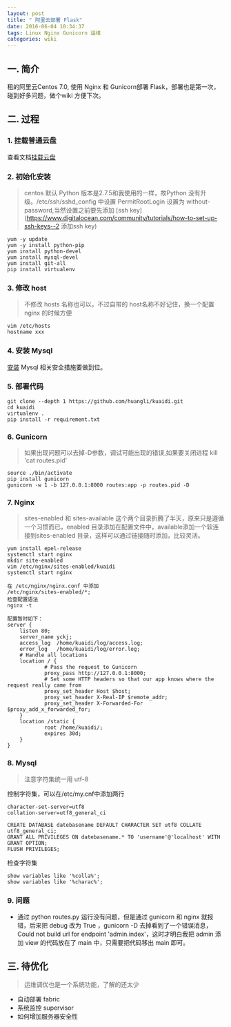 ```yaml
---
layout: post
title: " 阿里云部署 Flask"
date: 2016-06-04 10:34:37
tags: Linux Nginx Gunicorn 运维  
categories: wiki
---
```


## 一. 简介
 租的阿里云Centos 7.0, 使用 Nginx 和 Gunicorn部署 Flask，部署也是第一次，碰到好多问题，做个wiki 方便下次。

## 二. 过程

### 1. 挂载普通云盘
查看文档[挂载云盘](http://jingyan.baidu.com/article/90808022d2e9a3fd91c80fe9.html)

### 2. 初始化安装

> centos 默认 Python 版本是2.7.5和我使用的一样，故Python 没有升级。/etc/ssh/sshd_config 中设置 PermitRootLogin 设置为 without-password,当然设置之前要先添加 [ssh key](https://www.digitalocean.com/community/tutorials/how-to-set-up-ssh-keys--2 添加ssh key)

    
    yum -y update
    yum -y install python-pip
    yum install python-devel
    yum install mysql-devel
    yum install git-all
    pip install virtualenv

### 3. 修改 host

> 不修改 hosts 名称也可以，不过自带的 host名称不好记住，换一个配置 nginx 的时候方便


    vim /etc/hosts
    hostname xxx


### 4. 安装 Mysql

[安装](https://www.linode.com/docs/databases/mysql/how-to-install-mysql-on-centos-7)
Mysql 相关安全措施要做到位。

### 5. 部署代码

    git clone --depth 1 https://github.com/huangli/kuaidi.git
    cd kuaidi
    virtualenv .
    pip install -r requirement.txt

### 6. Gunicorn

> 如果出现问题可以去掉-D参数，调试可能出现的错误,如果要关闭进程 kill 'cat routes.pid'

    source ./bin/activate
    pip install gunicorn
    gunicorn -w 1 -b 127.0.0.1:8000 routes:app -p routes.pid -D

### 7. Nginx

> sites-enabled 和 sites-available 这个两个目录折腾了半天，原来只是遵循一个习惯而已，enabled 目录添加在配置文件中，available添加一个软连接到sites-enabled 目录，这样可以通过链接随时添加，比较灵活。

    yum install epel-release
    systemctl start nginx
    mkdir site-enabled
    vim /etc/nginx/sites-enabled/kuaidi
    systemctl start nginx
    
    在 /etc/nginx/nginx.conf 中添加 
    /etc/nginx/sites-enabled/*;
    检查配置语法
    nginx -t
    
    配置暂时如下：
    server {
        listen 80;
        server_name yckj;
        access_log  /home/kuaidi/log/access.log;
        error_log   /home/kuaidi/log/error.log;
        # Handle all locations
        location / {
                # Pass the request to Gunicorn
                proxy_pass http://127.0.0.1:8000;
                # Set some HTTP headers so that our app knows where the request really came from
                proxy_set_header Host $host;
                proxy_set_header X-Real-IP $remote_addr;
                proxy_set_header X-Forwarded-For $proxy_add_x_forwarded_for;
        }
        location /static {
                root /home/kuaidi/;
                expires 30d;
        }
    }

### 8. Mysql

> 注意字符集统一用 utf-8

控制字符集，可以在/etc/my.cnf中添加两行

    character-set-server=utf8
    collation-server=utf8_general_ci

    CREATE DATABASE datebasename DEFAULT CHARACTER SET utf8 COLLATE utf8_general_ci;
    GRANT ALL PRIVILEGES ON datebasename.* TO 'username'@'localhost' WITH GRANT OPTION;
    FLUSH PRIVILEGES;

检查字符集

    show variables like '%colla%';
    show variables like '%charac%';

### 9. 问题

- 通过 python routes.py 运行没有问题，但是通过 gunicorn 和 nginx 就报错，后来把 debug 改为 True ，gunicorn -D 去掉看到了一个错误消息，Could not build url for endpoint 'admin.index'，这时才明白我把 admin 添加 view 的代码放在了 main 中，只需要把代码移出 main 即可。


## 三. 待优化

> 运维调优也是一个系统功能，了解的还太少

- 自动部署 fabric
- 系统监控 supervisor
- 如何增加服务器安全性

